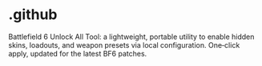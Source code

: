 # .github
Battlefield 6 Unlock All Tool: a lightweight, portable utility to enable hidden skins, loadouts, and weapon presets via local configuration. One‑click apply, updated for the latest BF6 patches.
